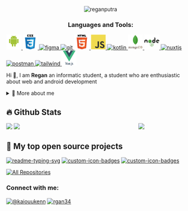 
<p align="center"> <img src="https://komarev.com/ghpvc/?username=reganputra&label=Profile%20views&color=0e75b6&style=flat" alt="reganputra" /> </p>
<p>
  <h3 align="center">Languages and Tools:</h3>
<p align="left"> <a href="https://developer.android.com" target="_blank" rel="noreferrer"> <img src="https://raw.githubusercontent.com/devicons/devicon/master/icons/android/android-original-wordmark.svg" alt="android" width="40" height="40"/> </a> <a href="https://www.w3schools.com/css/" target="_blank" rel="noreferrer"> <img src="https://raw.githubusercontent.com/devicons/devicon/master/icons/css3/css3-original-wordmark.svg" alt="css3" width="40" height="40"/> </a> <a href="https://www.figma.com/" target="_blank" rel="noreferrer"> <img src="https://www.vectorlogo.zone/logos/figma/figma-icon.svg" alt="figma" width="40" height="40"/> </a> <a href="https://git-scm.com/" target="_blank" rel="noreferrer"> <img src="https://www.vectorlogo.zone/logos/git-scm/git-scm-icon.svg" alt="git" width="40" height="40"/> </a> <a href="https://www.w3.org/html/" target="_blank" rel="noreferrer"> <img src="https://raw.githubusercontent.com/devicons/devicon/master/icons/html5/html5-original-wordmark.svg" alt="html5" width="40" height="40"/> </a> <a href="https://developer.mozilla.org/en-US/docs/Web/JavaScript" target="_blank" rel="noreferrer"> <img src="https://raw.githubusercontent.com/devicons/devicon/master/icons/javascript/javascript-original.svg" alt="javascript" width="40" height="40"/> </a> <a href="https://kotlinlang.org" target="_blank" rel="noreferrer"> <img src="https://www.vectorlogo.zone/logos/kotlinlang/kotlinlang-icon.svg" alt="kotlin" width="40" height="40"/> </a> <a href="https://www.mongodb.com/" target="_blank" rel="noreferrer"> <img src="https://raw.githubusercontent.com/devicons/devicon/master/icons/mongodb/mongodb-original-wordmark.svg" alt="mongodb" width="40" height="40"/> </a> <a href="https://nodejs.org" target="_blank" rel="noreferrer"> <img src="https://raw.githubusercontent.com/devicons/devicon/master/icons/nodejs/nodejs-original-wordmark.svg" alt="nodejs" width="40" height="40"/> </a> <a href="https://nuxtjs.org/" target="_blank" rel="noreferrer"> <img src="https://www.vectorlogo.zone/logos/nuxtjs/nuxtjs-icon.svg" alt="nuxtjs" width="40" height="40"/> </a> <a href="https://postman.com" target="_blank" rel="noreferrer"> <img src="https://www.vectorlogo.zone/logos/getpostman/getpostman-icon.svg" alt="postman" width="40" height="40"/> </a> <a href="https://tailwindcss.com/" target="_blank" rel="noreferrer"> <img src="https://www.vectorlogo.zone/logos/tailwindcss/tailwindcss-icon.svg" alt="tailwind" width="40" height="40"/> </a> <a href="https://vuejs.org/" target="_blank" rel="noreferrer"> <img src="https://raw.githubusercontent.com/devicons/devicon/master/icons/vuejs/vuejs-original-wordmark.svg" alt="vuejs" width="40" height="40"/> </a> </p>
  
Hi 👋, I am **Regan** an informatic student, a student who are enthusiastic about web and android development

<div>
<details>
  <summary>🧑 More about me</summary>

- 🔭 I’m studying at UPN Veteran Jawa Timur a 5th semester student

- 🌱 I’m currently learning **Andorid development** 🤓

- 🤝 I’m looking for help with **Jetpack Compose**

</details>
  
</p>
  
<!--
<details>
  <summary>📕 Blog Posts</summary>
  <br />
</details>
</div>
-->

## 🔥 Github Stats

<img align="right" width="30%" src="https://i.imgur.com/PaCclxl.jpg"/>

  <a href="https://github.com/reganputra"><img width="50%" src="https://github-readme-stats.vercel.app/api?username=reganputra&theme=radical&title_color=ff3068?"></a>
  <a href="https://github.com/reganputra"><img width="50%" src="http://github-readme-streak-stats.herokuapp.com/?user=reganputra&theme=radical&date_format=M%20j%5B%2C%20Y%5D&ring=ff3068&fire=ff3068&sideNums=ff3068"></a>

## 📘 My top open source projects

<p align="left">
    <a href="https://github.com/gform-clone-backend"><img width="25%" src="https://denvercoder1-github-readme-stats.vercel.app/api/pin/?username=reganputra&repo=gform-clone-backend&hide_border=true&bg_color=1F222E&title_color=F85D7F&icon_color=F8D866&theme=react&show_icons=false" alt="readme-typing-svg"></a>
  <a href="https://github.com/simple-news-app-with-react"><img width="25%" src="https://denvercoder1-github-readme-stats.vercel.app/api/pin?username=reganputra&repo=simple-news-app-with-react&theme=react&bg_color=1F222E&title_color=F85D7F&icon_color=F8D866&hide_border=true&show_icons=false" alt="custom-icon-badges"></a>
  <a href="https://github.com/Search-and-Random-MealDB"><img width="25%" src="https://denvercoder1-github-readme-stats.vercel.app/api/pin?username=reganputra&repo=Search-and-Random-MealDB&theme=react&bg_color=1F222E&title_color=F85D7F&icon_color=F8D866&hide_border=true&show_icons=false" alt="custom-icon-badges"></a>
</p>

<p align="left">
  <a href="https://github.com/reganputra?tab=repositories&sort=stargazers"><img alt="All Repositories" title="All Repositories" src="https://custom-icon-badges.herokuapp.com/badge/-All%20Repos-2962FF?style=for-the-badge&logoColor=white&logo=repo"/></a>
</p>

<h3 align="left">Connect with me:</h3>
<p align="left">
<a href="https://twitter.com/@kaiouukenn" target="blank"><img align="center" src="https://raw.githubusercontent.com/rahuldkjain/github-profile-readme-generator/master/src/images/icons/Social/twitter.svg" alt="@kaiouukenn" height="30" width="40" /></a>
<a href="https://instagram.com/rgan34" target="blank"><img align="center" src="https://raw.githubusercontent.com/rahuldkjain/github-profile-readme-generator/master/src/images/icons/Social/instagram.svg" alt="rgan34" height="30" width="40" /></a>
</p>
  
